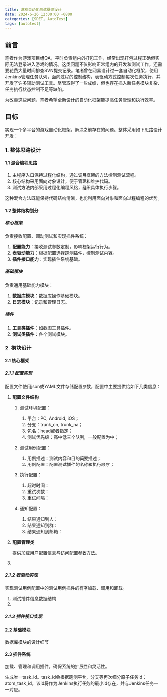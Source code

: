 ```yaml
---
title: 游戏自动化测试框架设计
date: 2024-6-26 12:00:00 +0800
categories: [SDET, AutoTest]
tags: [autotest]
---
```


## 前言

笔者作为游戏项目组QA，平时负责组内的打包工作，经常出现打包过程正确但实际无法登录进入游戏的情况。这类问题不仅影响正常组内的开发和测试工作，还需要花费大量时间排查SVN提交记录。笔者曾在网易设计过一套自动化框架，使用Jenkins管理任务队列，面向过程的控制结构，表驱动方式控制每次任务执行，并开发了许多辅助测试工具。尽管取得了一些成绩，但也存在插入新任务模块复杂、任务执行状态控制不足等缺陷。

为改善这些问题，笔者希望全新设计的自动化框架能提高任务管理和执行效率。

## 目标

实现一个多平台的游戏自动化框架，解决之前存在的问题。整体采用如下思路设计开发：

### 1. 整体思路设计

#### 1.1 混合编程思路

1. 主程序入口保持过程化结构，通过调用框架的方法控制测试流程。
2. 核心结构采用面向对象设计，便于管理和维护代码。
3. 测试方法内部采用过程化编程风格，组织具体执行步骤。

这种混合方法既能保持代码结构清晰，也能利用面向对象和面向过程编程的优势。

#### 1.2 整体结构划分

##### 核心框架

负责接收配置、调动测试和实现插件系统：
1. **配置能力**：接收测试参数定制，影响框架运行行为。
2. **表驱动能力**：根据配置选择跑测插件，控制测试内容。
3. **插件接口能力**：实现插件系统基础。

##### 基础模块

负责通用基础能力模块：
1. **数据库模块**：数据库操作基础模块。
2. **日志模块**：记录和管理日志。

##### 插件

1. **工具类插件**：如截图工具插件。
2. **测试类插件**：各个测试模块。

### 2. 模块设计

#### 2.1 核心框架

##### 2.1.1 配置实现

配置文件使用json或YAML文件存储配置参数，配置中主要提供给如下几类信息：

1. **配置文件结构**
    1. 测试环境配置：
        
        1. 平台：PC, Android, iOS；
        2. 分支：trunk_cn, trunk_na；
        3. 包名：head或者指定；
        4. 测试优先级：高中低三个队列，一般配置为中；

    2. 测试用例配置：

        1. 用例描述：测试内容和目的简要描述；
        2. 用例配置：配置测试插件的名称和执行顺序；

    3. 执行配置：

        1. 超时时间：
        2. 重试次数：
        3. 重试间隔：

    4. 通知配置：

        1. 结果通知到人：
        2. 结果通知到群：
        3. 结果通知到邮箱：

2. **配置管理类**

    提供加载用户配置信息与访问配置参数方法。
    
3. 

    



##### 2.1.2 表驱动实现

实现测试用例配置中的测试用例插件的有序加载、调用和卸载。

1. 测试插件信息数据结构
2. 
    
    

##### 2.1.3 插件接口实现

#### 2.2 基础模块

数据库模块的设计细节

#### 2.3 插件系统

加载、管理和调用插件，确保系统的扩展性和灵活性。




生成唯一task_id。task_id会根据跑测平台，分支等再次细分原子任务id：atom_task_id，该id将作为Jenkins执行任务的最小id存在，并与Jenkins任务一一对应。